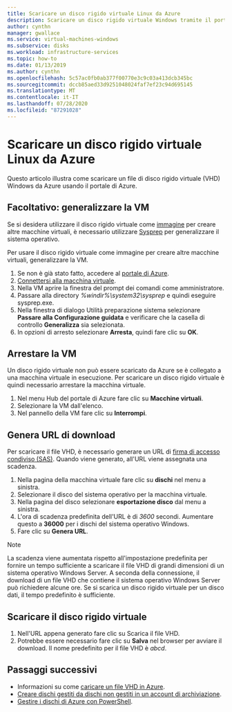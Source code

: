 ```yaml
---
title: Scaricare un disco rigido virtuale Linux da Azure
description: Scaricare un disco rigido virtuale Windows tramite il portale di Azure.
author: cynthn
manager: gwallace
ms.service: virtual-machines-windows
ms.subservice: disks
ms.workload: infrastructure-services
ms.topic: how-to
ms.date: 01/13/2019
ms.author: cynthn
ms.openlocfilehash: 5c57ac0fb0ab377f00770e3c9c03a413dcb345bc
ms.sourcegitcommit: dccb85aed33d9251048024faf7ef23c94d695145
ms.translationtype: MT
ms.contentlocale: it-IT
ms.lasthandoff: 07/28/2020
ms.locfileid: "87291028"
---
```

# <a name="download-a-windows-vhd-from-azure"></a>Scaricare un disco rigido virtuale Linux da Azure

Questo articolo illustra come scaricare un file di disco rigido virtuale (VHD) Windows da Azure usando il portale di Azure.

## <a name="optional-generalize-the-vm"></a>Facoltativo: generalizzare la VM

Se si desidera utilizzare il disco rigido virtuale come [immagine](tutorial-custom-images.md) per creare altre macchine virtuali, è necessario utilizzare [Sysprep](/windows-hardware/manufacture/desktop/sysprep--generalize--a-windows-installation) per generalizzare il sistema operativo. 

Per usare il disco rigido virtuale come immagine per creare altre macchine virtuali, generalizzare la VM.

1. Se non è già stato fatto, accedere al [portale di Azure](https://portal.azure.com/).
2. [Connettersi alla macchina virtuale](connect-logon.md?toc=%2fazure%2fvirtual-machines%2fwindows%2ftoc.json). 
3. Nella VM aprire la finestra del prompt dei comandi come amministratore.
4. Passare alla directory *%windir%\system32\sysprep* e quindi eseguire sysprep.exe.
5. Nella finestra di dialogo Utilità preparazione sistema selezionare **Passare alla Configurazione guidata** e verificare che la casella di controllo **Generalizza** sia selezionata.
6. In opzioni di arresto selezionare **Arresta**, quindi fare clic su **OK**. 


## <a name="stop-the-vm"></a>Arrestare la VM

Un disco rigido virtuale non può essere scaricato da Azure se è collegato a una macchina virtuale in esecuzione. Per scaricare un disco rigido virtuale è quindi necessario arrestare la macchina virtuale. 

1. Nel menu Hub del portale di Azure fare clic su **Macchine virtuali**.
1. Selezionare la VM dall'elenco.
1. Nel pannello della VM fare clic su **Interrompi**.


## <a name="generate-download-url"></a>Genera URL di download

Per scaricare il file VHD, è necessario generare un URL di [firma di accesso condiviso (SAS)](../../storage/common/storage-sas-overview.md?toc=/azure/virtual-machines/windows/toc.json). Quando viene generato, all'URL viene assegnata una scadenza.

1. Nella pagina della macchina virtuale fare clic su **dischi** nel menu a sinistra.
1. Selezionare il disco del sistema operativo per la macchina virtuale.
1. Nella pagina del disco selezionare **esportazione disco** dal menu a sinistra.
1. L'ora di scadenza predefinita dell'URL è di *3600* secondi. Aumentare questo a **36000** per i dischi del sistema operativo Windows.
1. Fare clic su **Genera URL**.

> [!NOTE]
> La scadenza viene aumentata rispetto all'impostazione predefinita per fornire un tempo sufficiente a scaricare il file VHD di grandi dimensioni di un sistema operativo Windows Server. A seconda della connessione, il download di un file VHD che contiene il sistema operativo Windows Server può richiedere alcune ore. Se si scarica un disco rigido virtuale per un disco dati, il tempo predefinito è sufficiente. 
> 
> 

## <a name="download-vhd"></a>Scaricare il disco rigido virtuale

1. Nell'URL appena generato fare clic su Scarica il file VHD.
1. Potrebbe essere necessario fare clic su **Salva** nel browser per avviare il download. Il nome predefinito per il file VHD è *abcd*.

## <a name="next-steps"></a>Passaggi successivi

- Informazioni su come [caricare un file VHD in Azure](upload-generalized-managed.md?toc=%2fazure%2fvirtual-machines%2fwindows%2ftoc.json). 
- [Creare dischi gestiti da dischi non gestiti in un account di archiviazione](attach-disk-ps.md?toc=%2fazure%2fvirtual-machines%2fwindows%2ftoc.json).
- [Gestire i dischi di Azure con PowerShell](tutorial-manage-data-disk.md?toc=%2fazure%2fvirtual-machines%2fwindows%2ftoc.json).
